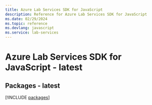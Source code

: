 ```yaml
---
title: Azure Lab Services SDK for JavaScript
description: Reference for Azure Lab Services SDK for JavaScript
ms.date: 02/29/2024
ms.topic: reference
ms.devlang: javascript
ms.service: lab-services
---
```

# Azure Lab Services SDK for JavaScript - latest
## Packages - latest
[!INCLUDE [packages](lab-services-index.md)]